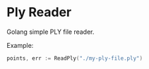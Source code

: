 # Ply Reader

Golang simple PLY file reader.

Example:

```go
points, err := ReadPly("./my-ply-file.ply")
```